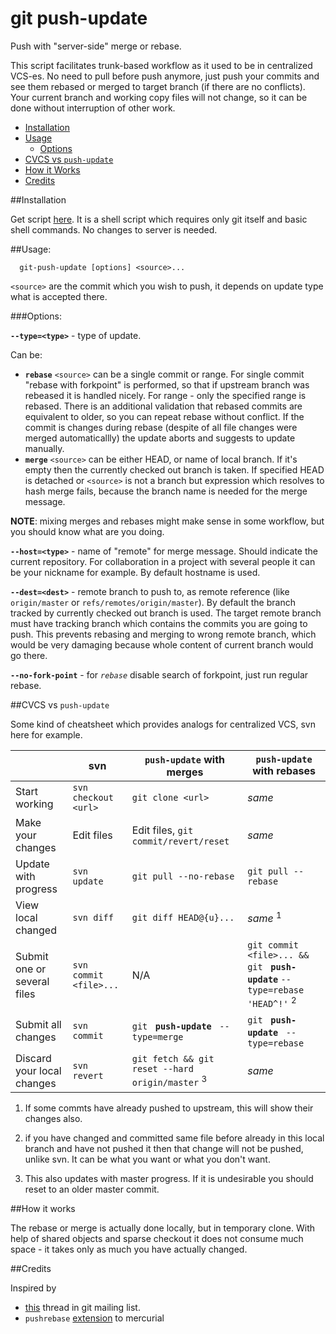 # git push-update
Push with "server-side" merge or rebase.

This script facilitates trunk-based workflow as it used to be in centralized VCS-es. No need to pull before push anymore, just push your commits and see them rebased or merged to target branch (if there are no conflicts). Your current branch and working copy files will not change, so it can be done without interruption of other work.

- [Installation](#installation)
- [Usage](#usage)
  - [Options](#options)
- [CVCS vs `push-update`](#cvcs-vs-push-update)
- [How it Works](#how-it-works)
- [Credits](#credits)

##Installation

Get script [here](https://github.com/max630/git-push-update/raw/master/git-push-update). It is a shell script which requires only git itself and basic shell commands. No changes to server is needed.

##Usage:

      git-push-update [options] <source>...

`<source>` are the commit which you wish to push, it depends on update type what is accepted there.

###Options:

**`--type=<type>`** - type of update.

Can be:

 - **`rebase`** `<source>` can be a single commit or range. For single commit "rebase with forkpoint" is performed, so that if upstream branch was rebeased it is handled nicely. For range - only the specified range is rebased. There is an additional validation that rebased commits are equivalent to older, so you can repeat rebase without conflict. If the commit is changes during rebase (despite of all file changes were merged automaticallly) the update aborts and suggests to update manually.
 - **`merge`** `<source>` can be either HEAD, or name of local branch. If it's empty then the currently checked out branch is taken. If specified HEAD is detached or `<source>` is not a branch but expression which resolves to hash merge fails, because the branch name is needed for the merge message.

**NOTE**: mixing merges and rebases might make sense in some workflow, but you should know what are you doing.

**`--host=<type>`** - name of "remote" for merge message. Should indicate the current repository. For collaboration in a project with several people it can be your nickname for example. By default hostname is used.

**`--dest=<dest>`** - remote branch to push to, as remote reference (like `origin/master` or `refs/remotes/origin/master`). By default the branch tracked by currently checked out branch is used. The target remote branch must have tracking branch which contains the commits you are going to push. This prevents rebasing and merging to wrong remote branch, which would be very damaging because whole content of current branch would go there.

**`--no-fork-point`** - for *`rebase`* disable search of forkpoint, just run regular rebase.

##CVCS vs `push-update`

Some kind of cheatsheet which provides analogs for centralized VCS, svn here for example.

|             |svn|`push-update` with merges|`push-update` with rebases|
|-------------|---|-------------------------|--------------------------|
|Start working|`svn checkout <url>`|`git clone <url>`| *same* |
|Make your changes|Edit files|Edit files, `git commit/revert/reset`| *same* |
|Update with progress|`svn update`|`git pull --no-rebase`|`git pull --rebase`|
|View local changed|`svn diff`|`git diff HEAD@{u}...`| *same* <sup>1</sup> |
|Submit one or several files|`svn commit <file>...`|N/A|`git commit <file>... && git ` **`push-update`** `--type=rebase 'HEAD^!'` <sup>2</sup>|
|Submit all changes|`svn commit`|`git ` **`push-update`** ` --type=merge`|`git ` **`push-update`** ` --type=rebase`|
|Discard your local changes|`svn revert`|`git fetch && git reset --hard origin/master` <sup>3</sup>| *same* |

1) If some commts have already pushed to upstream, this will show their changes also.

2) if you have changed and committed same file before already in this local branch and have not pushed it then that change will not be pushed, unlike svn. It can be what you want or what you don't want.

3) This also updates with master progress. If it is undesirable you should reset to an older master commit.

##How it works

The rebase or merge is actually done locally, but in temporary clone. With help of shared objects and sparse checkout it does not consume much space - it takes only as much you have actually changed.

##Credits

Inspired by

- [this](http://thread.gmane.org/gmane.comp.version-control.git/247237) thread in git mailing list.
- `pushrebase` [extension](https://bitbucket.org/facebook/hg-experimental) to mercurial
